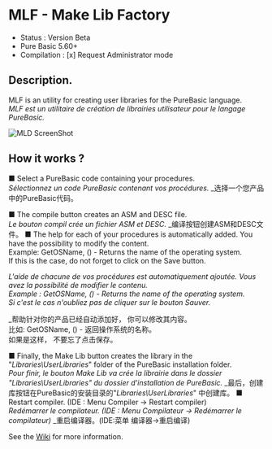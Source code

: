 # MLF - Make Lib Factory
- Status : Version Beta  
- Pure Basic 5.60+   
- Compilation : [x] Request Administrator mode 

## Description.
MLF is an utility for creating user libraries for the PureBasic language.    
_MLF est un utilitaire de création de librairies utilisateur pour le langage PureBasic._   

![MLD ScreenShot](https://raw.githubusercontent.com/MLF4PB/MLF-Dev/master/include/mlf.jpg)

## How it works ?

■ Select a PureBasic code containing your procedures.  
_Sélectionnez un code PureBasic contenant vos procédures._
_选择一个您产品中的PureBasic代码。

■ The compile button creates an ASM and DESC file.  
_Le bouton compil crée un fichier ASM et DESC._
_编译按钮创建ASM和DESC文件。
■ The help for each of your procedures is automatically added. You have the possibility to modify the content.  
Example: GetOSName, () - Returns the name of the operating system.  
If this is the case, do not forget to click on the Save button.  

_L'aide de chacune de vos procédures est automatiquement ajoutée. Vous avez la possibilité de modifier le contenu._  
_Example : GetOSName, () - Returns the name of the operating system._  
_Si c'est le cas n'oubliez pas de cliquer sur le bouton Sauver._  

_帮助针对你的产品已经自动添加好， 你可以修改其内容。  
比如: GetOSName, () - 返回操作系统的名称。  
如果是这样， 不要忘了点击保存。 

■ Finally, the Make Lib button creates the library in the "_Libraries\UserLibraries_" folder of the PureBasic installation folder.  
_Pour finir, le bouton Make Lib va crée la librairie dans le dossier "Libraries\UserLibraries" du dossier d'installation de PureBasic._
_最后，创建库按钮在PureBasic的安装目录的"_Libraries\UserLibraries_" 中创建库。
■ Restart compiler. (IDE : Menu Compiler -> Restart compiler)  
_Redémarrer le compilateur. (IDE : Menu Compilateur -> Redémarrer le compilateur)_
_重启编译器。(IDE:菜单 编译器->重启编译)

See the [Wiki](https://github.com/MLF4PB/MLF-Dev/wiki) for more information. 


